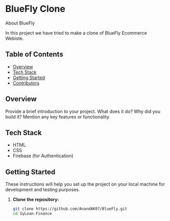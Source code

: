 # BlueFly Clone
About BlueFly 

In this project we have tried to make a clone of BlueFly Ecommerce Webiste. 

## Table of Contents

- [Overview](#overview)
- [Tech Stack](#tech-stack)
- [Getting Started](#getting-started)
- [Contributors](#contributors)

## Overview

Provide a brief introduction to your project. What does it do? Why did you build it? Mention any key features or functionality.

## Tech Stack
- HTML
- CSS
- Firebase (for Authentication)

## Getting Started

These instructions will help you set up the project on your local machine for development and testing purposes.

1. **Clone the repository:**

   ```bash
   git clone https://github.com/AnandAK07/BlueFly.git
   cd SyLoan-Finance

   ## Installation

2. **Install the SyLoan-Finance and devDependencies and start the server.**

```sh
npm i
npm run server
npm start
```
## Contributors
- [Vipul Girhe](https://github.com/heyvipul)
- [Abhishek Tiwari](https://github.com/DevWebAbhi)
- [Vikas Chaturvedi](https://github.com/Vikaschaturvedi167)
- [Jageshwar2000](https://github.com/Jageshwar2000)
